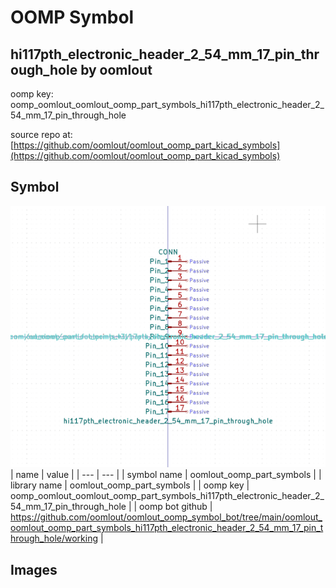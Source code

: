 # OOMP Symbol  
## hi117pth_electronic_header_2_54_mm_17_pin_through_hole  by oomlout  
  
oomp key: oomp_oomlout_oomlout_oomp_part_symbols_hi117pth_electronic_header_2_54_mm_17_pin_through_hole  
  
source repo at: [https://github.com/oomlout/oomlout_oomp_part_kicad_symbols](https://github.com/oomlout/oomlout_oomp_part_kicad_symbols)  
## Symbol  
  
[![working.png](working_600.png)](working.png)  
| name | value | 
| --- | --- | 
| symbol name | oomlout_oomp_part_symbols | 
| library name | oomlout_oomp_part_symbols | 
| oomp key | oomp_oomlout_oomlout_oomp_part_symbols_hi117pth_electronic_header_2_54_mm_17_pin_through_hole | 
| oomp bot github | https://github.com/oomlout/oomlout_oomp_symbol_bot/tree/main/oomlout_oomlout_oomp_part_symbols_hi117pth_electronic_header_2_54_mm_17_pin_through_hole/working | 
## Images  
